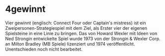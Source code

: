 # 4gewinnt
Vier gewinnt (englisch: Connect Four oder Captain's mistress) ist ein Zweipersonen-Strategiespiel mit dem Ziel, als Erster vier der eigenen Spielsteine in eine Linie zu bringen. Das von Howard Wexler mit Ideen von Ned Strongin entwickelte Spiel wurde 1973 von der Strongin &amp; Wexler Corp. an Milton Bradley (MB Spiele) lizenziert und 1974 veröffentlicht. 
Unentschieden noch nicht bearbeitet.

